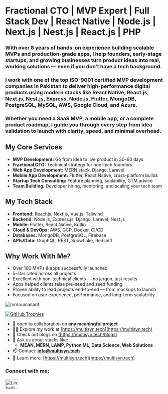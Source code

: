 <h1 align="left">Fractional CTO | MVP Expert | Full Stack Dev | React Native | Node.js | Next.js | Nest.js | React.js | PHP</h1>

<h3 align="left">
With over 8 years of hands-on experience building scalable MVPs and production-grade apps, I help founders, early-stage startups, and growing businesses turn product ideas into real, working solutions — even if you don’t have a tech background.
</h3>

<h3 align="left">
I work with one of the top ISO-9001 certified MVP development companies in Pakistan to deliver high-performance digital products using modern stacks like React Native, React.js, Next.js, Nest.js, Express, Node.js, Flutter, MongoDB, PostgreSQL, MySQL, AWS, Google Cloud, and Azure.
</h3>

<h3 align="left">
Whether you need a SaaS MVP, a mobile app, or a complete product roadmap, I guide you through every step from idea validation to launch with clarity, speed, and minimal overhead.
</h2>

<h2 align="left">My Core Services</h2>
<ul align="left">
  <li><b>MVP Development:</b> Go from idea to live product in 30–60 days</li>
  <li><b>Fractional CTO:</b> Technical strategy for non-tech founders</li>
  <li><b>Web App Development:</b> MERN stack, Django, Laravel</li>
  <li><b>Mobile App Development:</b> Flutter, React Native, cross-platform builds</li>
  <li><b>Startup Tech Consulting:</b> Feature planning, scalability, GTM advice</li>
  <li><b>Team Building:</b> Developer hiring, mentoring, and scaling your tech team</li>
</ul>

<h2 align="left">My Tech Stack</h2>
<ul align="left">
  <li><b>Frontend:</b> React.js, Next.js, Vue.js, Tailwind</li>
  <li><b>Backend:</b> Node.js, Express.js, Django, Laravel, Nest.js</li>
  <li><b>Mobile:</b> Flutter, React Native, Kotlin</li>
  <li><b>Cloud & DevOps:</b> AWS, GCP, Docker, CI/CD</li>
  <li><b>Databases:</b> MongoDB, PostgreSQL, Firebase</li>
  <li><b>APIs/Data:</b> GraphQL, REST, Snowflake, Redshift</li>
</ul>

<h2 align="left">Why Work With Me?</h2>
<ul align="left">
  <li>Over 100 MVPs & apps successfully launched</li>
  <li>5-star rated across all projects</li>
  <li>Excellent with non-technical clients — no jargon, just results</li>
  <li>Apps helped clients raise pre-seed and seed funding</li>
  <li>Proven ability to lead projects end-to-end — from mockups to launch</li>
  <li>Focused on user experience, performance, and long-term scalability</li>
</ul>

</h3>

<p align="left"> <img src="https://komarev.com/ghpvc/?username=mrnoumanarif&label=Profile%20views&color=0e75b6&style=flat" alt="mrnoumanarif" /> </p>

<p align="left"> <a href="https://github.com/ryo-ma/github-profile-trophy"><img src="https://github-profile-trophy.vercel.app/?username=mrnoumanarif" alt="GitHub Trophies" /></a> </p>

- 👯 open to collaboration on **any meaningful project**  
- 👨‍💻 Explore my work at [https://multisyn.tech](https://multisyn.tech)  
- 📝 Check out  blogs on [(https://multisyn.tech/blogs)]([https://multisyn.tech](https://multisyn.tech/blogs))  
- 💬 Ask us about stacks like:  
  - **MEAN, MERN, LAMP, Python ML, Data Science, Web Solutions**  
- 📫 Contact: **info@multisyn.tech**  
- 📄 Learn more: [https://multisyn.tech](https://multisyn.tech)  


<h3 align="left">Connect with me:</h3>
<p align="left">
  <a href="https://www.linkedin.com/company/multisyn-tech/posts/?feedView=all" target="_blank">
    <img align="center" src="https://raw.githubusercontent.com/rahuldkjain/github-profile-readme-generator/master/src/images/icons/Social/linked-in-alt.svg" alt="LinkedIn" height="30" width="40" />
  </a>
</p>


